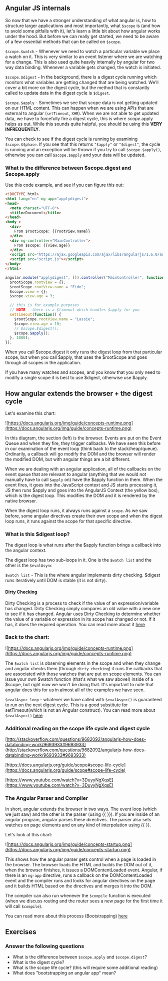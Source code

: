## Angular JS internals 

So now that we have a stronger understanding of what angular is, how to structure larger applications and most importantly, what `$scope` is (and how to avoid some pitfalls with it), let's learn a little bit about how angular works under the hood. But before we can really get started, we need to be aware of a few essential methods that can be called on `$scope`.

`$scope.$watch` - Whenever we need to watch a particular variable we place a watch on it. This is very similar to an event listener where we are watching for a change. This is also used quite heavily internally by angular for two way data binding. Whenever a variable gets changed, the watch is initiated.

`$scope.$digest` - In the background, there is a digest cycle running which monitors what variables are getting changed that are being watched. We'll cover a bit more on the digest cycle, but the method that is constantly called to update data in the digest cycle is `$digest`.

`$scope.$apply` - Sometimes we see that scope data is not getting updated on our HTML content. This can happen when we are using APIs that are external to angular (`setTimeout`, `XHR`). When we are not able to get updated data, we have to forcefully fire a digest cycle, this is where $scope.$apply helps us out. While this sounds quite helpful, you should be using this **VERY INFREQUENTLY**. 

You can check to see if the digest cycle is running by examining `$scope.$$phase`. If you see that this returns `"$apply"` or `"$digest"`, the cycle is running and an exception will be thrown if you try to call `$scope.$apply()`, otherwise you can call `$scope.$apply` and your data will be updated.

### What is the difference between $scope.digest and $scope.apply

Use this code example, and see if you can figure this out:

```html
<!DOCTYPE html>
<html lang="en" ng-app="applydigest">
<head>
  <meta charset="UTF-8">
  <title>Document</title>
</head>
<body >
  <div>
    From $rootScope: {{rootView.name}}
  </div>
  <div ng-controller="MainController">
    From $scope: {{view.age}}
  </div>
  <script src="https://ajax.googleapis.com/ajax/libs/angularjs/1.6.0/angular.js"></script>
  <script src="script.js"></script>
</body>
</html>
```

```js
angular.module("applydigest", []).controller("MainController", function($rootScope, $scope) {
  $rootScope.rootView = {};
  $rootScope.rootView.name = "Fido";
  $scope.view = {};
  $scope.view.age = 3;

  // this is for example purposes
  // NOTE - there is a $timeout which handles $apply for you
  setTimeout(function() {
    $rootScope.rootView.name = "Lassie";
    $scope.view.age = 10;
    // $scope.$digest();
    $scope.$apply();
  }, 1000);
});
```

When you call $scope.digest it only runs the digest loop from that particular scope, but when you call $apply, that uses the $rootScope and goes through all scopes in the application.

If you have many watches and scopes, and you know that you only need to modify a single scope it is best to use $digest, otherwise use $apply. 

## How angular extends the browser + the digest cycle

Let's examine this chart:

![https://docs.angularjs.org/img/guide/concepts-runtime.png](https://docs.angularjs.org/img/guide/concepts-runtime.png)

In this diagram, the section (left) is the browser. Events are put on the Event Queue and when they fire, they trigger callbacks. We have seen this before in our examination of the event loop (think back to the stack/heap/queue). Ordinarily, a callback will go modify the DOM and the browser will render the modified DOM, but with angular things are a bit different.

When we are dealing with an angular application, all of the callbacks on the event queue that are relevant to angular (anything that we would not manually have to call `$apply` on) have the $apply function in them. When the event fires, it goes into the JavaScript context and JS starts processing it, JS then runs $apply and goes into the AngularJS Context (the yellow box), which is the digest loop. This modifies the DOM and it is rendered by the native browser.

When the digest loop runs, it always runs against a `scope`. As we saw before, some angular directives create their own scope and when the digest loop runs, it runs against the scope for that specific directive. 

### What is this $digest loop?

The digest loop is what runs after the $apply function brings a callback into the angular context. 

The digest loop has two sub-loops in it. One is the `$watch list` and the other is the `$evalAsync`

`$watch list` - This is the where angular implements dirty checking. $digest runs iteratively until DOM is stable (it is not dirty).

#### Dirty Checking

Dirty Checking is a process to check if the value of an expression/variable has changed. Dirty Checking simply compares an old value with a new one to see if it has changed. Angular uses Dirty Checking to determine whether the value of a variable or expression in its scope has changed or not. If it has, it does the required operation. You can read more about it [here](http://stackoverflow.com/questions/24698620/dirty-checking-on-angular)

### Back to the chart:

![https://docs.angularjs.org/img/guide/concepts-runtime.png](https://docs.angularjs.org/img/guide/concepts-runtime.png)

The `$watch list` is observing elements in the scope and when they change and angular checks them (through `dirty checking`) it runs the callbacks that are associated with those watches that are put on scope elements. You can issue your own $watch function (that's what we saw above!) inside of a $scope, but right now we won't be doing that. It's important to note that angular does this for us in almost all of the examples we have seen.

`$evalAsync loop` - whatever we have called with `$evalAsync()` is guaranteed to run on the next digest cycle. This is a good substitute for setTimeout(which is not an Angular construct). You can read more about `$evalAsync()` [here](https://docs.angularjs.org/api/ng/type/$rootScope.Scope#$evalAsync)

### Additional reading on the scope life cycle and digest cycle

[http://stackoverflow.com/questions/9682092/angularjs-how-does-databinding-work/9693933#9693933](http://stackoverflow.com/questions/9682092/angularjs-how-does-databinding-work/9693933#9693933)

[https://docs.angularjs.org/guide/scope#scope-life-cycle](https://docs.angularjs.org/guide/scope#scope-life-cycle)

[https://www.youtube.com/watch?v=3DuyyNgXqsE](https://www.youtube.com/watch?v=3DuyyNgXqsE)

### The Angular Parser and Compiler

In short, angular extends the browser in two ways. The event loop (which we just saw) and the other is the parser (using {{ }}). If you are inside of an angular program, angular parses these directives. The parser also sets watches on page elements and on any kind of interpolation using {{ }}.

Let's look at this chart:

![https://docs.angularjs.org/img/guide/concepts-startup.png](https://docs.angularjs.org/img/guide/concepts-startup.png)

This shows how the angular parser gets control when a page is loaded in the browser. The browser loads the HTML and builds the DOM out of it, when the browser finishes, it issues a DOMContentLoaded event. Angular, if there is an `ng-app` directive, runs a callback on the DOMContentLoaded event and the compiler runs and looks for angular directives on the page and it builds HTML based on the directives and merges it into the DOM. 

The compiler can also run whenever the `$compile` function is executed (when we discuss routing and the router sees a new page for the first time it will call `$compile`).

You can read more about this process (Bootstrapping) [here](https://docs.angularjs.org/guide/bootstrap)

## Exercises

### Answer the following questions

- What is the difference between `$scope.apply` and `$scope.digest`?
- What is the digest cycle?
- What is the scope life cycle? (this will require some additional reading)
- What does "bootstrapping an angular app" mean?

